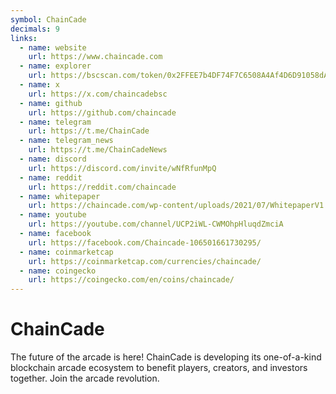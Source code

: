 ```yaml
---
symbol: ChainCade
decimals: 9
links:
  - name: website
    url: https://www.chaincade.com
  - name: explorer
    url: https://bscscan.com/token/0x2FFEE7b4DF74F7C6508A4Af4D6D91058dA5420D0
  - name: x
    url: https://x.com/chaincadebsc
  - name: github
    url: https://github.com/chaincade
  - name: telegram
    url: https://t.me/ChainCade
  - name: telegram_news
    url: https://t.me/ChainCadeNews
  - name: discord
    url: https://discord.com/invite/wNfRfunMpQ
  - name: reddit
    url: https://reddit.com/chaincade
  - name: whitepaper
    url: https://chaincade.com/wp-content/uploads/2021/07/WhitepaperV1.pdf
  - name: youtube
    url: https://youtube.com/channel/UCP2iWL-CWMOhpHluqdZmciA
  - name: facebook
    url: https://facebook.com/Chaincade-106501661730295/
  - name: coinmarketcap
    url: https://coinmarketcap.com/currencies/chaincade/
  - name: coingecko
    url: https://coingecko.com/en/coins/chaincade/
---
```


# ChainCade

The future of the arcade is here! ChainCade is developing its one-of-a-kind blockchain arcade ecosystem to benefit players, creators, and investors together. Join the arcade revolution.
